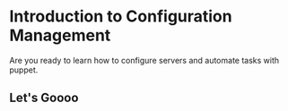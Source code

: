 # Introduction to Configuration Management

Are you ready to learn how to configure servers and automate tasks with puppet.

## Let's Goooo 
